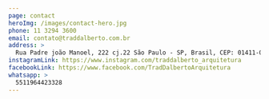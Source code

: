 ```yaml
---
page: contact
heroImg: /images/contact-hero.jpg
phone: 11 3294 3600
email: contato@traddalberto.com.br
address: >
  Rua Padre joão Manoel, 222 cj.22 São Paulo - SP, Brasil, CEP: 01411-000
instagramLink: https://www.instagram.com/traddalberto_arquitetura
facebookLink: https://www.facebook.com/TradDalbertoArquitetura
whatsapp: >
  5511964423328
---
```

